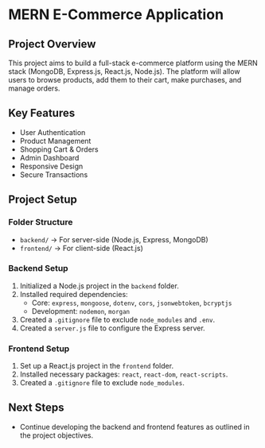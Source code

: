 # MERN E-Commerce Application

## Project Overview
This project aims to build a full-stack e-commerce platform using the MERN stack (MongoDB, Express.js, React.js, Node.js). The platform will allow users to browse products, add them to their cart, make purchases, and manage orders.

## Key Features
- User Authentication
- Product Management
- Shopping Cart & Orders
- Admin Dashboard
- Responsive Design
- Secure Transactions

## Project Setup

### Folder Structure
- `backend/` → For server-side (Node.js, Express, MongoDB)
- `frontend/` → For client-side (React.js)

### Backend Setup
1. Initialized a Node.js project in the `backend` folder.
2. Installed required dependencies:
   - Core: `express`, `mongoose`, `dotenv`, `cors`, `jsonwebtoken`, `bcryptjs`
   - Development: `nodemon`, `morgan`
3. Created a `.gitignore` file to exclude `node_modules` and `.env`.
4. Created a `server.js` file to configure the Express server.

### Frontend Setup
1. Set up a React.js project in the `frontend` folder.
2. Installed necessary packages: `react`, `react-dom`, `react-scripts`.
3. Created a `.gitignore` file to exclude `node_modules`.

## Next Steps
- Continue developing the backend and frontend features as outlined in the project objectives.
